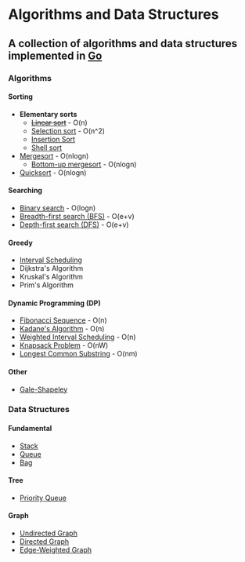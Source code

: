 Algorithms and Data Structures
==============================

A collection of algorithms and data structures implemented in [Go](https://golang.org/ "Visit golang.org")
----------------------------------------------------------------

### Algorithms

#### Sorting

* __Elementary sorts__
    * [~~Linear sort~~](https://github.com/oyvinddd/algorithms/blob/master/algorithms/sorting/linearsort/linearsort.go "Go to page") - O(n)
    * [Selection sort](https://github.com/oyvinddd/algorithms/blob/master/algorithms/sorting/selectionsort/selectionsort.go "Go to page") - O(n^2)
    * [Insertion Sort](https://github.com/oyvinddd/algorithms/blob/master/algorithms/sorting/insertionsort/insertionsort.go "Go to page")
    * [Shell sort](https://github.com/oyvinddd/algorithms/blob/master/algorithms/sorting/shellsort/shellsort.go "Go to page")
* [Mergesort](https://github.com/oyvinddd/algorithms/blob/master/algorithms/sorting/mergesort/mergesort.go "Go to page") - O(nlogn)
    * [Bottom-up mergesort](https://github.com/oyvinddd/algorithms/blob/master/algorithms/sorting/mergesort/mergesortbu.go "Go to page") - O(nlogn)
* [Quicksort](https://github.com/oyvinddd/algorithms/blob/master/algorithms/sorting/quicksort/quicksort.go "Go to page") - O(nlogn)

#### Searching
* [Binary search](https://github.com/oyvinddd/algorithms/blob/master/algorithms/searching/binarysearch/binarysearch.go "Go to page") - O(logn)
* [Breadth-first search (BFS)](https://github.com/oyvinddd/algorithms/blob/master/algorithms/searching/bfs/bfs.go "Go to page") - O(e+v)
* [Depth-first search (DFS)](https://github.com/oyvinddd/algorithms/blob/master/algorithms/searching/dfs/dfs.go "Go to page") - O(e+v)

#### Greedy
* [Interval Scheduling](https://github.com/oyvinddd/algorithms/blob/master/algorithms/greedy/interval.go "Go to page")
* Dijkstra's Algorithm
* Kruskal's Algorithm
* Prim's Algorithm

#### Dynamic Programming (DP)
* [Fibonacci Sequence](https://github.com/oyvinddd/algorithms/blob/master/algorithms/dp/fibonacci.go "Go to page") - O(n)
* [Kadane's Algorithm](https://github.com/oyvinddd/algorithms/blob/master/algorithms/dp/kadane.go "Go to page") - O(n)
* [Weighted Interval Scheduling](https://github.com/oyvinddd/algorithms/blob/master/algorithms/dp/weightedinterval.go "Go to page") - O(n)
* [Knapsack Problem](https://github.com/oyvinddd/algorithms/blob/master/algorithms/dp/knapsack.go "Go to page") - O(nW)
* [Longest Common Substring](https://github.com/oyvinddd/algorithms/blob/master/algorithms/dp/lcsubstring.go "Go to page") - O(nm)

#### Other
* [Gale-Shapeley](https://github.com/oyvinddd/algorithms/blob/master/algorithms/other/galeshapeley/galeshapeley.go "Go to page")

### Data Structures

#### Fundamental

* [Stack](https://github.com/oyvinddd/algorithms/blob/master/datastructures/stack/stack.go "Go to page")
* [Queue](https://github.com/oyvinddd/algorithms/blob/master/datastructures/queue/queue.go "Go to page")
* [Bag](https://github.com/oyvinddd/algorithms/blob/master/datastructures/bag/bag.go "Go to page")

#### Tree

* [Priority Queue](https://github.com/oyvinddd/algorithms/blob/master/datastructures/heap/pq.go "Go to page")

#### Graph

* [Undirected Graph](https://github.com/oyvinddd/algorithms/blob/master/datastructures/graphs/graph.go "Go to page")
* [Directed Graph](https://github.com/oyvinddd/algorithms/blob/master/datastructures/graphs/digraph.go "Go to page")
* [Edge-Weighted Graph](https://github.com/oyvinddd/algorithms/blob/master/datastructures/graphs/edgeweighted/ewgraph.go "Go to page")
<!-- * [Edge-Weighted Graph](https://github.com/oyvinddd/algorithms/blob/master/datastructures/graphs/edgeweighted.go "Go to page") -->